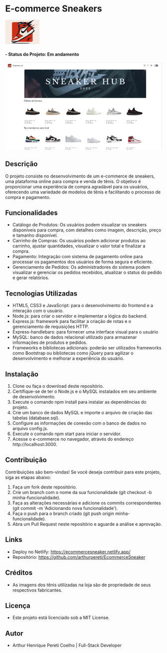 # E-commerce Sneakers

![Logo do Projeto](https://github.com/arthurpereti/EcommerceSneaker/blob/main/public/img/logo-inspiratioair.png)

#### - Status do Projeto: Em andamento

![](https://github.com/arthurpereti/EcommerceSneaker/blob/main/public/img/readme/site%20indexhtml.png)

## Descrição
O projeto consiste no desenvolvimento de um e-commerce de sneakers, uma plataforma online para compra e venda de tênis. O objetivo é proporcionar uma experiência de compra agradável para os usuários, oferecendo uma variedade de modelos de tênis e facilitando o processo de compra e pagamento.

<!-- O sistema utiliza as tecnologias HTML, CSS e JavaScript para o desenvolvimento da interface do usuário no frontend. No backend, é utilizado o Node.js para a criação do servidor e a comunicação com o banco de dados MySQL. -->

## Funcionalidades
* Catálogo de Produtos: Os usuários podem visualizar os sneakers disponíveis para compra, com detalhes como imagem, descrição, preço e tamanho disponível.
* Carrinho de Compras: Os usuários podem adicionar produtos ao carrinho, ajustar quantidades, visualizar o valor total e finalizar a compra.
* Pagamento: Integração com sistema de pagamento online para processar os pagamentos dos usuários de forma segura e eficiente.
* Gerenciamento de Pedidos: Os administradores do sistema podem visualizar e gerenciar os pedidos recebidos, atualizar o status do pedido e gerar relatórios.

## Tecnologias Utilizadas
* HTML5, CSS3 e JavaScript: para o desenvolvimento do frontend e a interação com o usuário.
* Node.js: para criar o servidor e implementar a lógica do backend.
* Express.js: framework para facilitar a criação de rotas e o gerenciamento de requisições HTTP.
* Express-handlebars: para fornecer uma interface visual para o usuário 
* MySQL: banco de dados relacional utilizado para armazenar informações de produtos e pedidos.
* Frameworks e bibliotecas adicionais: poderão ser utilizados frameworks como Bootstrap ou bibliotecas como jQuery para agilizar o desenvolvimento e melhorar a experiência do usuário.

## Instalação
1. Clone ou faça o download deste repositório.
2. Certifique-se de ter o Node.js e o MySQL instalados em seu ambiente de desenvolvimento.
3. Execute o comando npm install para instalar as dependências do projeto.
4. Crie um banco de dados MySQL e importe o arquivo de criação das tabelas (database.sql).
5. Configure as informações de conexão com o banco de dados no arquivo config.js.
6. Execute o comando npm start para iniciar o servidor.
7. Acesse o e-commerce no navegador, através do endereço http://localhost:3000.

## Contribuição
Contribuições são bem-vindas! Se você deseja contribuir para este projeto, siga as etapas abaixo:

1. Faça um fork deste repositório.
2. Crie um branch com o nome da sua funcionalidade (git checkout -b minha-funcionalidade).
3. Faça as alterações necessárias e adicione os commits correspondentes (git commit -m 'Adicionando nova funcionalidade').
4. Faça o push para o branch criado (git push origin minha-funcionalidade).
5. Abra um Pull Request neste repositório e aguarde a análise e aprovação.

## Links 
* Deploy no Netlify: https://ecommercesneaker.netlify.app/
* Repositório: https://github.com/arthurpereti/EcommerceSneaker
<!-- * Design no Figma: https://www.figma.com/community/file/1222060007934600841 -->

## Créditos
* As imagens dos tênis utilizadas na loja são de propriedade de seus respectivos fabricantes.

## Licença
* Este projeto está licenciado sob a MIT License.

## Autor 
* Arthur Henrique Pereti Coelho | Full-Stack Developer

